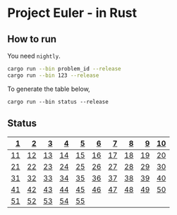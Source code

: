 # Project Euler - in Rust

## How to run

You need `nightly`.

```sh
cargo run --bin problem_id --release
cargo run --bin 123 --release
```

To generate the table below,

```
cargo run --bin status --release
```

## Status

|   [1](https://github.com/elbaro/project-euler/blob/master/src/bin/1.rs) |   [2](https://github.com/elbaro/project-euler/blob/master/src/bin/2.rs) |   [3](https://github.com/elbaro/project-euler/blob/master/src/bin/3.rs) |   [4](https://github.com/elbaro/project-euler/blob/master/src/bin/4.rs) |   [5](https://github.com/elbaro/project-euler/blob/master/src/bin/5.rs) |   [6](https://github.com/elbaro/project-euler/blob/master/src/bin/6.rs) |   [7](https://github.com/elbaro/project-euler/blob/master/src/bin/7.rs) |   [8](https://github.com/elbaro/project-euler/blob/master/src/bin/8.rs) |   [9](https://github.com/elbaro/project-euler/blob/master/src/bin/9.rs) | [10](https://github.com/elbaro/project-euler/blob/master/src/bin/10.rs) |
| ----------------------------------------------------------------------: | ----------------------------------------------------------------------: | ----------------------------------------------------------------------: | ----------------------------------------------------------------------: | ----------------------------------------------------------------------: | ----------------------------------------------------------------------: | ----------------------------------------------------------------------: | ----------------------------------------------------------------------: | ----------------------------------------------------------------------: | ----------------------------------------------------------------------: |
| [11](https://github.com/elbaro/project-euler/blob/master/src/bin/11.rs) | [12](https://github.com/elbaro/project-euler/blob/master/src/bin/12.rs) | [13](https://github.com/elbaro/project-euler/blob/master/src/bin/13.rs) | [14](https://github.com/elbaro/project-euler/blob/master/src/bin/14.rs) | [15](https://github.com/elbaro/project-euler/blob/master/src/bin/15.rs) | [16](https://github.com/elbaro/project-euler/blob/master/src/bin/16.rs) | [17](https://github.com/elbaro/project-euler/blob/master/src/bin/17.rs) | [18](https://github.com/elbaro/project-euler/blob/master/src/bin/18.rs) | [19](https://github.com/elbaro/project-euler/blob/master/src/bin/19.rs) | [20](https://github.com/elbaro/project-euler/blob/master/src/bin/20.rs) |
| [21](https://github.com/elbaro/project-euler/blob/master/src/bin/21.rs) | [22](https://github.com/elbaro/project-euler/blob/master/src/bin/22.rs) | [23](https://github.com/elbaro/project-euler/blob/master/src/bin/23.rs) | [24](https://github.com/elbaro/project-euler/blob/master/src/bin/24.rs) | [25](https://github.com/elbaro/project-euler/blob/master/src/bin/25.rs) | [26](https://github.com/elbaro/project-euler/blob/master/src/bin/26.rs) | [27](https://github.com/elbaro/project-euler/blob/master/src/bin/27.rs) | [28](https://github.com/elbaro/project-euler/blob/master/src/bin/28.rs) | [29](https://github.com/elbaro/project-euler/blob/master/src/bin/29.rs) | [30](https://github.com/elbaro/project-euler/blob/master/src/bin/30.rs) |
| [31](https://github.com/elbaro/project-euler/blob/master/src/bin/31.rs) | [32](https://github.com/elbaro/project-euler/blob/master/src/bin/32.rs) | [33](https://github.com/elbaro/project-euler/blob/master/src/bin/33.rs) | [34](https://github.com/elbaro/project-euler/blob/master/src/bin/34.rs) | [35](https://github.com/elbaro/project-euler/blob/master/src/bin/35.rs) | [36](https://github.com/elbaro/project-euler/blob/master/src/bin/36.rs) | [37](https://github.com/elbaro/project-euler/blob/master/src/bin/37.rs) | [38](https://github.com/elbaro/project-euler/blob/master/src/bin/38.rs) | [39](https://github.com/elbaro/project-euler/blob/master/src/bin/39.rs) | [40](https://github.com/elbaro/project-euler/blob/master/src/bin/40.rs) |
| [41](https://github.com/elbaro/project-euler/blob/master/src/bin/41.rs) | [42](https://github.com/elbaro/project-euler/blob/master/src/bin/42.rs) | [43](https://github.com/elbaro/project-euler/blob/master/src/bin/43.rs) | [44](https://github.com/elbaro/project-euler/blob/master/src/bin/44.rs) | [45](https://github.com/elbaro/project-euler/blob/master/src/bin/45.rs) | [46](https://github.com/elbaro/project-euler/blob/master/src/bin/46.rs) | [47](https://github.com/elbaro/project-euler/blob/master/src/bin/47.rs) | [48](https://github.com/elbaro/project-euler/blob/master/src/bin/48.rs) | [49](https://github.com/elbaro/project-euler/blob/master/src/bin/49.rs) | [50](https://github.com/elbaro/project-euler/blob/master/src/bin/50.rs) |
|[51](https://github.com/elbaro/project-euler/blob/master/src/bin/51.rs)|[52](https://github.com/elbaro/project-euler/blob/master/src/bin/52.rs)|[53](https://github.com/elbaro/project-euler/blob/master/src/bin/53.rs)|[54](https://github.com/elbaro/project-euler/blob/master/src/bin/54.rs)|[55](https://github.com/elbaro/project-euler/blob/master/src/bin/55.rs)|
